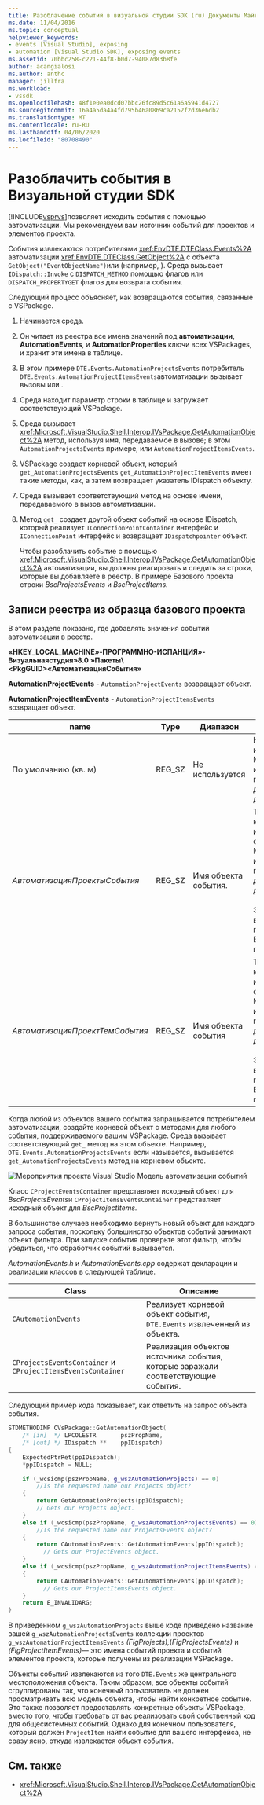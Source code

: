 ```yaml
---
title: Разоблачение событий в визуальной студии SDK (ru) Документы Майкрософт
ms.date: 11/04/2016
ms.topic: conceptual
helpviewer_keywords:
- events [Visual Studio], exposing
- automation [Visual Studio SDK], exposing events
ms.assetid: 70bbc258-c221-44f8-b0d7-94087d83b8fe
author: acangialosi
ms.author: anthc
manager: jillfra
ms.workload:
- vssdk
ms.openlocfilehash: 48f1e0ea0dcd07bbc26fc89d5c61a6a5941d4727
ms.sourcegitcommit: 16a4a5da4a4fd795b46a0869ca2152f2d36e6db2
ms.translationtype: MT
ms.contentlocale: ru-RU
ms.lasthandoff: 04/06/2020
ms.locfileid: "80708490"
---
```

# <a name="expose-events-in-the-visual-studio-sdk"></a>Разоблачить события в Визуальной студии SDK
[!INCLUDE[vsprvs](../../code-quality/includes/vsprvs_md.md)]позволяет исходить события с помощью автоматизации. Мы рекомендуем вам источник событий для проектов и элементов проекта.

 События извлекаются потребителями <xref:EnvDTE.DTEClass.Events%2A> автоматизации <xref:EnvDTE.DTEClass.GetObject%2A> с объекта `GetObject("EventObjectName")`или (например, ). Среда вызывает `IDispatch::Invoke` с `DISPATCH_METHOD` помощью флагов или `DISPATCH_PROPERTYGET` флагов для возврата события.

 Следующий процесс объясняет, как возвращаются события, связанные с VSPackage.

1. Начинается среда.

2. Он читает из реестра все имена значений под **автоматизации,** **AutomationEvents**, и **AutomationProperties** ключи всех VSPackages, и хранит эти имена в таблице.

3. В этом примере `DTE.Events.AutomationProjectsEvents` потребитель `DTE.Events.AutomationProjectItemsEvents`автоматизации вызывает вызовы или .

4. Среда находит параметр строки в таблице и загружает соответствующий VSPackage.

5. Среда вызывает <xref:Microsoft.VisualStudio.Shell.Interop.IVsPackage.GetAutomationObject%2A> метод, используя имя, передаваемое в вызове; в этом `AutomationProjectsEvents` примере, или `AutomationProjectItemsEvents`.

6. VSPackage создает корневой объект, который `get_AutomationProjectsEvents` `get_AutomationProjectItemEvents` имеет такие методы, как, а затем возвращает указатель IDispatch объекту.

7. Среда вызывает соответствующий метод на основе имени, передаваемого в вызов автоматизации.

8. Метод `get_` создает другой объект событий на основе IDispatch, который реализует `IConnectionPointContainer` интерфейс и `IConnectionPoint` интерфейс и возвращает `IDispatchpointer` объект.

   Чтобы разоблачить событие с помощью <xref:Microsoft.VisualStudio.Shell.Interop.IVsPackage.GetAutomationObject%2A> автоматизации, вы должны реагировать и следить за строки, которые вы добавляете в реестр. В примере Базового проекта строки *BscProjectsEvents* и *BscProjectItems.*

## <a name="registry-entries-from-the-basic-project-sample"></a>Записи реестра из образца базового проекта
 В этом разделе показано, где добавлять значения событий автоматизации в реестр.

 **«HKEY_LOCAL_MACHINE»-ПРОГРАММНО-ИСПАНЦИЯ»-Визуальнаястудия»8.0 »Пакеты\\<PkgGUID\>«АвтоматизацияСобытия»**

 **AutomationProjectEvents** - `AutomationProjectEvents` возвращает объект.

 **AutomationProjectItemEvents** - `AutomationProjectItemsEvents` возвращает объект.

|name|Type|Диапазон|Описание|
|----------|----------|-----------|-----------------|
|По умолчанию (кв. м)|REG_SZ|Не используется|Не используется. Можно использовать поле данных для документации.|
|*АвтоматизацияПроектыСобытия*|REG_SZ|Имя объекта события.|Только ключевое имя имеет отношение. Можно использовать поле данных для документации.<br /><br /> Этот пример взят из примера Базового проекта.|
|*АвтоматизацияПроектТемСобытия*|REG_SZ|Имя объекта события|Только ключевое имя имеет отношение. Можно использовать поле данных для документации.<br /><br /> Этот пример взят из примера Базового проекта.|

 Когда любой из объектов вашего события запрашивается потребителем автоматизации, создайте корневой объект с методами для любого события, поддерживаемого вашим VSPackage. Среда вызывает соответствующий `get_` метод на этом объекте. Например, `DTE.Events.AutomationProjectsEvents` если называется, вызывается `get_AutomationProjectsEvents` метод на корневом объекте.

 ![Мероприятия проекта Visual Studio](../../extensibility/internals/media/projectevents.gif "ProjectEvents") Модель автоматизации событий

 Класс `CProjectEventsContainer` представляет исходный объект для *BscProjectsEvents*и `CProjectItemsEventsContainer` представляет исходный объект для *BscProjectItems.*

 В большинстве случаев необходимо вернуть новый объект для каждого запроса события, поскольку большинство объектов событий занимают объект фильтра. При запуске события проверьте этот фильтр, чтобы убедиться, что обработчик событий вызывается.

 *AutomationEvents.h* и *AutomationEvents.cpp* содержат декларации и реализации классов в следующей таблице.

|Class|Описание|
|-----------|-----------------|
|`CAutomationEvents`|Реализует корневой объект события, `DTE.Events` извлеченный из объекта.|
|`CProjectsEventsContainer` и `CProjectItemsEventsContainer`|Реализация объектов источника события, которые заражали соответствующие события.|

 Следующий пример кода показывает, как ответить на запрос объекта события.

```cpp
STDMETHODIMP CVsPackage::GetAutomationObject(
    /* [in]  */ LPCOLESTR       pszPropName,
    /* [out] */ IDispatch **    ppIDispatch)
{
    ExpectedPtrRet(ppIDispatch);
    *ppIDispatch = NULL;

    if (_wcsicmp(pszPropName, g_wszAutomationProjects) == 0)
        //Is the requested name our Projects object?
    {
        return GetAutomationProjects(ppIDispatch);
        // Gets our Projects object.
    }
    else if (_wcsicmp(pszPropName, g_wszAutomationProjectsEvents) == 0)
        //Is the requested name our ProjectsEvents object?
    {
        return CAutomationEvents::GetAutomationEvents(ppIDispatch);
          // Gets our ProjectEvents object.
    }
    else if (_wcsicmp(pszPropName, g_wszAutomationProjectItemsEvents) == 0)  //Is the requested name our ProjectsItemsEvents object?
    {
        return CAutomationEvents::GetAutomationEvents(ppIDispatch);
          // Gets our ProjectItemsEvents object.
    }
    return E_INVALIDARG;
}
```

 В приведенном `g_wszAutomationProjects` выше коде приведено название вашей `g_wszAutomationProjectsEvents` коллекции проектов `g_wszAutomationProjectItemsEvents` *(FigProjects),*(*FigProjectsEvents)* и *(FigProjectItemEvents)*— это имена событий проекта и событий элементов проекта, которые получены из реализации VSPackage.

 Объекты событий извлекаются из того `DTE.Events` же центрального местоположения объекта. Таким образом, все объекты событий сгруппированы так, что конечный пользователь не должен просматривать всю модель объекта, чтобы найти конкретное событие. Это также позволяет предоставлять конкретные объекты VSPackage, вместо того, чтобы требовать от вас реализовать свой собственный код для общесистемных событий. Однако для конечном пользователя, который должен `ProjectItem` найти событие для вашего интерфейса, не сразу ясно, откуда извлекается объект события.

## <a name="see-also"></a>См. также
- <xref:Microsoft.VisualStudio.Shell.Interop.IVsPackage.GetAutomationObject%2A>
